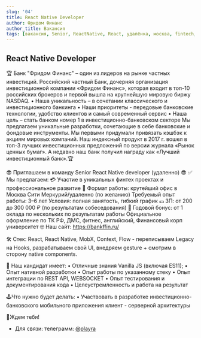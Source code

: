 ```yaml
---
slug: '04'
title: React Native Developer
author: Фридом Финанс
author_title: Вакансия
tags: [вакансия, Senior, ReactNative, React, удалёнка, москва, fintech, банк]
---
```


## React Native Developer

🏆 Банк "Фридом Финанс" – один из лидеров на рынке частных инвестиций.
Российский частный Банк, дочерняя организация инвестиционной компании «Фридом Финанс», которая входит в топ-10 российских брокеров и первой вышла на крупнейшую мировую биржу NASDAQ.
•  Наша уникальность – в сочетании классического и инвестиционного банкинга
•  Наши приоритеты - передовые банковские технологии, удобство клиентов и самый современный сервис
•  Наша цель – стать банком номер 1 в инвестиционно-банковском секторе
Мы предлагаем уникальные разработки, сочетающие в себе банковские и фондовые инструменты. Мы первыми придумали привязать кэшбэк к акциям мировых компаний. Наш индексный продукт в 2017 г. вошел в топ-3 лучших инвестиционных предложений по версии журнала «Рынок ценных бумаг». А недавно наш банк получил награду как «Лучший инвестиционный банк».🏆

😎 Приглашаем в команду Senior React Native developer (удаленно) 😎 
✅ Мы предлагаем: 
💳 Участие в уникальных финтех проектах и профессиональное развитие 
🏦 Формат работы: крутейший офис в Москва Сити Меркурий/удаленно (по желанию) 
Требуемый опыт работы: 3–6 лет 
Условия: полная занятость, гибкий график 
💶 ЗП: от 200 до 300 000 ₽ (по результатам собеседования) 
💸 Годовой бонус: от 1 оклада по нескольких по результатам работы 
Официальное оформление по ТК РФ, ДМС, фитнес, английский, Финансовый корп университет 🤓
Наш сайт: https://bankffin.ru/ 
 
🛠 Стек: 
React, React Native, MobX, Context, Flow -  переписываем Legacy на Hooks, разрабатываем свой UI, внедряем gesture + смотрим в сторону native components. 
 
🎯 Наш кандидат имеет: 
•  Отличные знания Vanilla JS (включая ES11); 
•  Опыт нативной разработки 
•  Опыт работы по указанному стеку 
•  Опыт интеграции по REST API, WEBSOCKET 
•  Опыт тестирования и документирования кода 
•  Целеустремленность и работа на результат 
 
🕹Что нужно будет делать: 
• Участвовать в разработке инвестиционно-банковского мобильного приложения клиент - серверной архитектуры

🤗Ждем тебя!

- Для связи: телеграмм: [@playra](https://t.me/playra)

